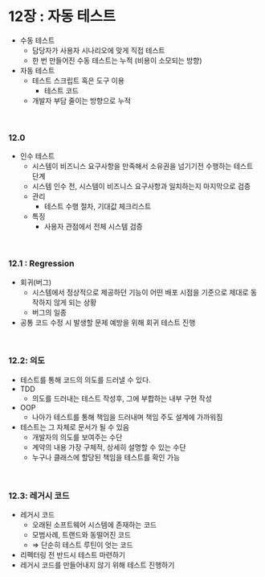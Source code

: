 # 12장 : 자동 테스트

- 수동 테스트
    - 담당자가 사용자 시나리오에 맞게 직접 테스트
    - 한 번 만들어진 수동 테스트는 누적 (비용이 소모되는 방향)
- 자동 테스트
    - 테스트 스크립트 혹은 도구 이용
        - 테스트 코드
    - 개발자 부담 줄이는 방향으로 누적

<br>

### 12.0

- 인수 테스트
    - 시스템이 비즈니스 요구사항을 만족해서 소유권을 넘기기전 수행하는 테스트 단계
    - 시스템 인수 전, 시스템이 비즈니스 요구사항과 일치하는지 마지막으로 검증
    - 관리
        - 테스트 수행 절차, 기대값 체크리스트
    - 특징
        - 사용자 관점에서 전체 시스템 검증

<br>

### 12.1 : Regression

- 회귀(버그)
    - 시스템에서 정상적으로 제공하던 기능이 어떤 배포 시점을 기준으로 제대로 동작하지 않게 되는 상황
    - 버그의 일종
- 공통 코드 수정 시 발생할 문제 예방을 위해 회귀 테스트 진행

<br>

### 12.2: 의도

- 테스트를 통해 코드의 의도를 드러낼 수 있다.
- TDD
    - 의도를 드러내는 테스트 작성후, 그에 부합하는 내부 구현 작성
- OOP
    - 나아가 테스트를 통해 책임을 드러내며 책임 주도 설계에 가까워짐
- 테스트는 그 자체로 문서가 될 수 있음
    - 개발자의 의도를 보여주는 수단
    - 계약의 내용 가장 구체적, 상세히 설명할 수 있는 수단
    - 누구나 클래스에 할당된 책임을 테스트를 확인 가능

<br>

### 12.3: 레거시 코드

- 레거시 코드
    - 오래된 소프트웨어 시스템에 존재하는 코드
    - 모범사례, 트랜드와 동떨어진 코드
    - ⇒ 단순히 테스트 루틴이 엇는 코드
- 리펙터링 전 반드시 테스트 마련하기          
- 레거시 코드를 만들어내지 않기 위해 테스트 진행하기
